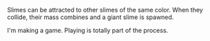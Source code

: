 Slimes can be attracted to other slimes of the same color. When they collide, their mass combines and a giant slime is spawned.

I'm making a game. Playing is totally part of the process.